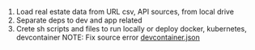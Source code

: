 1) Load real estate data from URL csv, API sources, from local drive
2) Separate deps to dev and app related
3) Crete sh scripts and files to run locally or deploy docker, kubernetes, devcontainer
NOTE: Fix source error [devcontainer.json](.devcontainer%2Fdevcontainer.json)